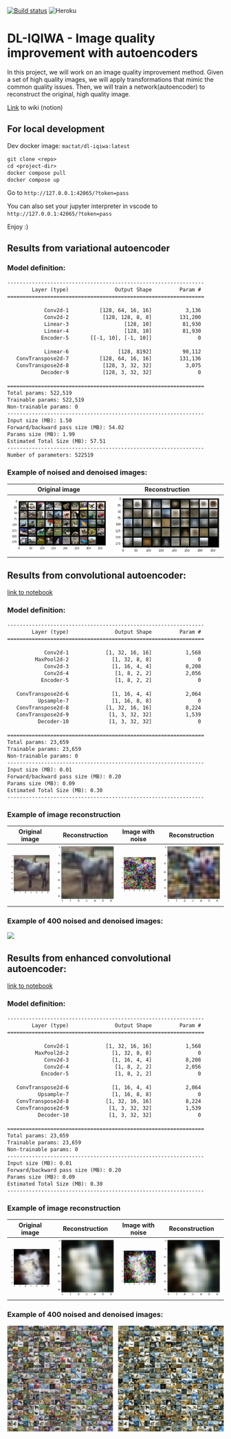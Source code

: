 [![Build status](https://dev.azure.com/s202609/Other/_apis/build/status/Build%20Jupyter%20notebook)](https://dev.azure.com/s202609/Other/_build/latest?definitionId=8)
![Heroku](https://pyheroku-badge.herokuapp.com/?app=jupiter-server-dl&style=flat)
# DL-IQIWA - Image quality improvement with autoencoders

In this project, we will work on an image quality improvement method. Given a set of high quality images, we will apply transformations that mimic the common quality issues. Then, we will train a network(autoencoder) to reconstruct the original, high quality image. 

[Link](https://www.notion.so/mactat/DL-IQIWA-eb556f9153db4e8495516b5a2f4fa86b) to wiki (notion)

## For local development
Dev docker image: `mactat/dl-iqiwa:latest`
```
git clone <repo>
cd <project-dir>
docker compose pull
docker compose up
```
Go to `http://127.0.0.1:42065/?token=pass`

You can also set your jupyter interpreter in vscode to `http://127.0.0.1:42065/?token=pass`

Enjoy :)

## **Results from variational autoencoder**

### Model definition:

```
----------------------------------------------------------------
        Layer (type)               Output Shape         Param #
================================================================

            Conv2d-1          [128, 64, 16, 16]           3,136
            Conv2d-2           [128, 128, 8, 8]         131,200
            Linear-3                  [128, 10]          81,930
            Linear-4                  [128, 10]          81,930
           Encoder-5       [[-1, 10], [-1, 10]]               0
           
            Linear-6                [128, 8192]          90,112
   ConvTranspose2d-7          [128, 64, 16, 16]         131,136
   ConvTranspose2d-8           [128, 3, 32, 32]           3,075
           Decoder-9           [128, 3, 32, 32]               0
           
================================================================
Total params: 522,519
Trainable params: 522,519
Non-trainable params: 0
----------------------------------------------------------------
Input size (MB): 1.50
Forward/backward pass size (MB): 54.02
Params size (MB): 1.99
Estimated Total Size (MB): 57.51
----------------------------------------------------------------
Number of parameters: 522519
```
### Example of noised and denoised images:

Original image            |  Reconstruction            
:-------------------------:|:-------------------------:
![](/static/vae_model/orginal.png)  |  ![](/static/vae_model/reconstruction.png)


## **Results from convolutional autoencoder**:

[link to notebook](https://github.com/mactat/DL-IQIWA/blob/main/notebooks/AutoEncoder.ipynb)

### Model definition:

```
----------------------------------------------------------------
        Layer (type)               Output Shape         Param #
================================================================

            Conv2d-1            [1, 32, 16, 16]           1,568
         MaxPool2d-2              [1, 32, 8, 8]               0
            Conv2d-3              [1, 16, 4, 4]           8,208
            Conv2d-4               [1, 8, 2, 2]           2,056
           Encoder-5               [1, 8, 2, 2]               0
           
   ConvTranspose2d-6              [1, 16, 4, 4]           2,064
          Upsample-7              [1, 16, 8, 8]               0
   ConvTranspose2d-8            [1, 32, 16, 16]           8,224
   ConvTranspose2d-9             [1, 3, 32, 32]           1,539
          Decoder-10             [1, 3, 32, 32]               0
          
================================================================
Total params: 23,659
Trainable params: 23,659
Non-trainable params: 0
----------------------------------------------------------------
Input size (MB): 0.01
Forward/backward pass size (MB): 0.20
Params size (MB): 0.09
Estimated Total Size (MB): 0.30
----------------------------------------------------------------
```

### Example of image reconstruction

Original image            |  Reconstruction            |  Image with noise            |  Reconstruction
:-------------------------:|:-------------------------:|:-------------------------:|:-------------------------:
![](/static/conv_model/examp_1_original.png)  |  ![](/static/conv_model/examp_1_recons.png)  |  ![](/static/conv_model/examp_1_noise.png)  |  ![](/static/conv_model/examp_1_noise_recons.png)

### Example of 400 noised and denoised images:
![](/static/conv_model/examp_1_noise_vs_recons.png)

## **Results from enhanced convolutional autoencoder**:

[link to notebook](https://github.com/mactat/DL-IQIWA/blob/main/notebooks/AutoEncoder_Pool_Upsample.ipynb)

### Model definition:

```
----------------------------------------------------------------
        Layer (type)               Output Shape         Param #
================================================================

            Conv2d-1            [1, 32, 16, 16]           1,568
         MaxPool2d-2              [1, 32, 8, 8]               0
            Conv2d-3              [1, 16, 4, 4]           8,208
            Conv2d-4               [1, 8, 2, 2]           2,056
           Encoder-5               [1, 8, 2, 2]               0
           
   ConvTranspose2d-6              [1, 16, 4, 4]           2,064
          Upsample-7              [1, 16, 8, 8]               0
   ConvTranspose2d-8            [1, 32, 16, 16]           8,224
   ConvTranspose2d-9             [1, 3, 32, 32]           1,539
          Decoder-10             [1, 3, 32, 32]               0
          
================================================================
Total params: 23,659
Trainable params: 23,659
Non-trainable params: 0
----------------------------------------------------------------
Input size (MB): 0.01
Forward/backward pass size (MB): 0.20
Params size (MB): 0.09
Estimated Total Size (MB): 0.30
----------------------------------------------------------------
```
### Example of image reconstruction
Original image            |  Reconstruction            |  Image with noise            |  Reconstruction
:-------------------------:|:-------------------------:|:-------------------------:|:-------------------------:
![](/static/enhanced_conv_model_trained_with_noisy/original_cat.png)  |  ![](/static/enhanced_conv_model_trained_with_noisy/reconstructed_cat_from_original.png)  |  ![](/static/enhanced_conv_model_trained_with_noisy/cat_with_noise_02.png)  |  ![](/static/enhanced_conv_model_trained_with_noisy/reconstructed_cat_from_noise_02.png)


### Example of 400 noised and denoised images:
![](/static/enhanced_conv_model_trained_with_noisy/comparision_20_20.png)
